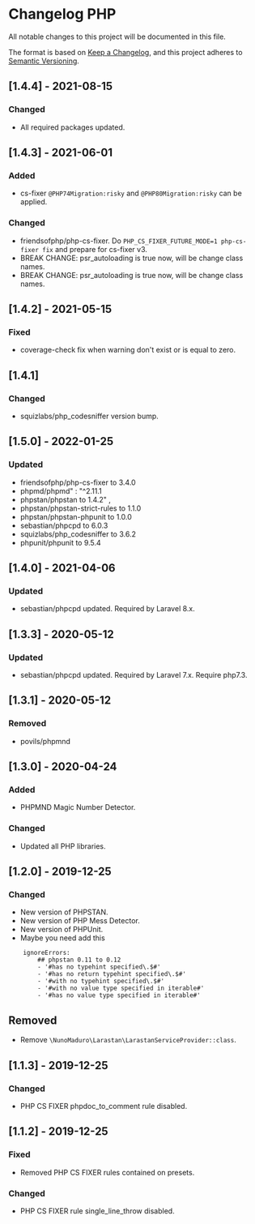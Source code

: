 # Changelog PHP
All notable changes to this project will be documented in this file.

The format is based on [Keep a Changelog](https://keepachangelog.com/en/1.0.0/),
and this project adheres to [Semantic Versioning](https://semver.org/spec/v2.0.0.html).

## [1.4.4] - 2021-08-15

### Changed
- All required packages updated.

## [1.4.3] - 2021-06-01

### Added
- cs-fixer `@PHP74Migration:risky` and `@PHP80Migration:risky` can be applied.

### Changed
- friendsofphp/php-cs-fixer. Do `PHP_CS_FIXER_FUTURE_MODE=1 php-cs-fixer fix` and prepare for cs-fixer v3.
- BREAK CHANGE: psr_autoloading is true now, will be change class names.
- BREAK CHANGE: psr_autoloading is true now, will be change class names.

## [1.4.2] - 2021-05-15

### Fixed
- coverage-check fix when warning don't exist or is equal to zero.

## [1.4.1]

### Changed
- squizlabs/php_codesniffer version bump.

## [1.5.0] - 2022-01-25

### Updated
- friendsofphp/php-cs-fixer to 3.4.0
- phpmd/phpmd" : "^2.11.1
- phpstan/phpstan to 1.4.2" ,
- phpstan/phpstan-strict-rules to 1.1.0
- phpstan/phpstan-phpunit to 1.0.0
- sebastian/phpcpd to 6.0.3
- squizlabs/php_codesniffer to 3.6.2
- phpunit/phpunit to 9.5.4

## [1.4.0] - 2021-04-06

### Updated
- sebastian/phpcpd updated. Required by Laravel 8.x.

## [1.3.3] - 2020-05-12

### Updated
- sebastian/phpcpd updated. Required by Laravel 7.x. Require php7.3.
 
## [1.3.1] - 2020-05-12

### Removed
- povils/phpmnd
 
## [1.3.0] - 2020-04-24

### Added
- PHPMND Magic Number Detector.
 
### Changed
- Updated all PHP libraries.
 
## [1.2.0] - 2019-12-25

### Changed 
- New version of PHPSTAN.
- New version of PHP Mess Detector. 
- New version of PHPUnit.
- Maybe you need add this
```
    ignoreErrors:
        ## phpstan 0.11 to 0.12
        - '#has no typehint specified\.$#'
        - '#has no return typehint specified\.$#'
        - '#with no typehint specified\.$#'
        - '#with no value type specified in iterable#'
        - '#has no value type specified in iterable#'
```

## Removed
- Remove `\NunoMaduro\Larastan\LarastanServiceProvider::class`.

## [1.1.3] - 2019-12-25

### Changed
- PHP CS FIXER phpdoc_to_comment rule disabled.

## [1.1.2] - 2019-12-25

### Fixed
- Removed PHP CS FIXER rules contained on presets.

### Changed 
- PHP CS FIXER rule single_line_throw disabled. 
